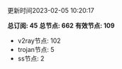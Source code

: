 更新时间2023-02-05 10:20:17

**总订阅: 45**
**总节点: 662**
**有效节点: 109**
- v2ray节点: 102
- trojan节点: 5
- ss节点: 2
